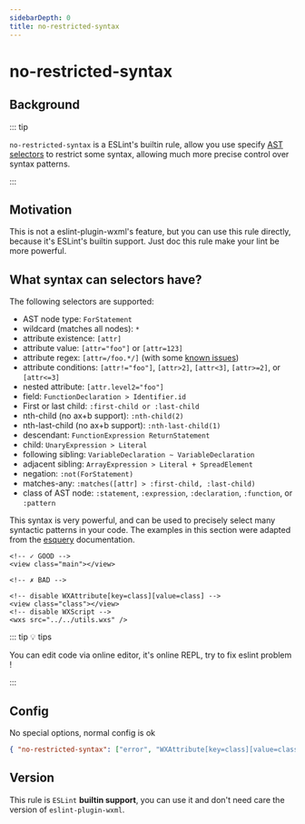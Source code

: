 ```yaml
---
sidebarDepth: 0
title: no-restricted-syntax
---
```


# no-restricted-syntax

## Background

::: tip

`no-restricted-syntax` is a ESLint's builtin rule, allow you use specify [AST selectors](https://eslint.org/docs/latest/developer-guide/selectors) to restrict some syntax, allowing much more precise control over syntax patterns.

:::

## Motivation

This is not a eslint-plugin-wxml's feature, but you can use this rule directly, because it's ESLint's builtin support. Just doc this rule make your lint be more powerful.

## What syntax can selectors have?
The following selectors are supported:

* AST node type: `ForStatement`
* wildcard (matches all nodes): `*`
* attribute existence: `[attr]`
* attribute value: `[attr="foo"]` or `[attr=123]`
* attribute regex: `[attr=/foo.*/]` (with some [known issues](https://eslint.org/docs/latest/developer-guide/selectors#known-issues))
* attribute conditions: `[attr!="foo"]`, `[attr>2]`, `[attr<3]`, `[attr>=2]`, or `[attr<=3]`
* nested attribute: `[attr.level2="foo"]`
* field: `FunctionDeclaration > Identifier.id`
* First or last child: `:first-child or :last-child`
* nth-child (no ax+b support): `:nth-child(2)`
* nth-last-child (no ax+b support): `:nth-last-child(1)`
* descendant: `FunctionExpression ReturnStatement`
* child: `UnaryExpression > Literal`
* following sibling: `VariableDeclaration ~ VariableDeclaration`
* adjacent sibling: `ArrayExpression > Literal + SpreadElement`
* negation: `:not(ForStatement)`
* matches-any: `:matches([attr] > :first-child, :last-child)`
* class of AST node: `:statement`, `:expression`, `:declaration`, `:function`, or `:pattern`

This syntax is very powerful, and can be used to precisely select many syntactic patterns in your code.
The examples in this section were adapted from the [esquery](https://github.com/estools/esquery/) documentation.


<eslint-code-block :rules="{'no-restricted-syntax': ['error', 'WXAttribute[key=class][value=class]', 'WXScript']}" >

```wxml
<!-- ✓ GOOD -->
<view class="main"></view>

<!-- ✗ BAD -->

<!-- disable WXAttribute[key=class][value=class] -->
<view class="class"></view>
<!-- disable WXScript -->
<wxs src="../../utils.wxs" />
```
</eslint-code-block>

::: tip 💡 tips

You can edit code via online editor, it's online REPL, try to fix eslint problem !

:::

## Config

No special options, normal config is ok

```json
{ "no-restricted-syntax": ["error", "WXAttribute[key=class][value=class]", "WXScript"] }
```

## Version

This rule is `ESLint` __builtin support__, you can use it and don't need care the version of `eslint-plugin-wxml`.
